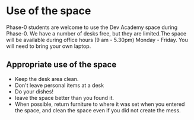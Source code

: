 # Use of the space

Phase-0 students are welcome to use the Dev Academy space during Phase-0. We have a number of desks free, but they are limited.The space will be available during office hours (9 am - 5.30pm) Monday - Friday. You will need to bring your own laptop.

## Appropriate use of the space
- Keep the desk area clean.
- Don't leave personal items at a desk
- Do your dishes!
- leave the space better than you found it.
- When possible, return furniture to where it was set when you entered the space, and clean the space even if you did not create the mess.